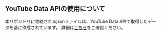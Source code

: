## YouTube Data APIの使用について

本リポジトリに格納されるjsonファイルは、YouTube Data APIで取得したデータを基に作成されています。
詳細は[こちら](https://pj-sekai-databook.github.io/prsk_yt_bot/?tab=youtube_api)をご確認ください。
